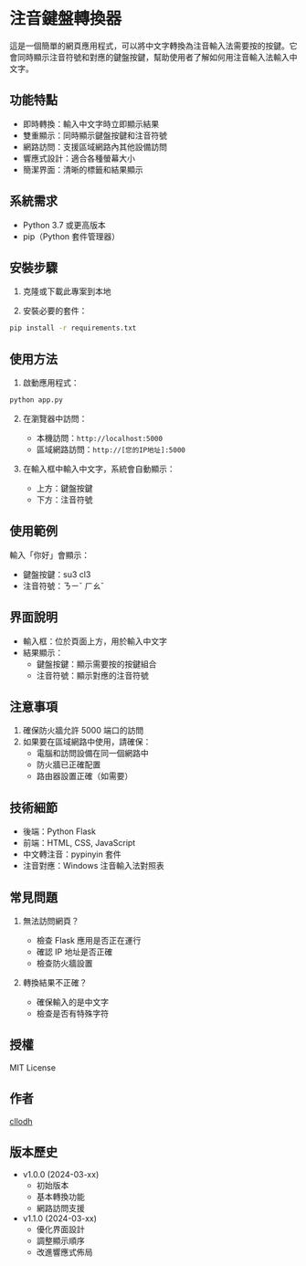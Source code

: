 # 注音鍵盤轉換器

這是一個簡單的網頁應用程式，可以將中文字轉換為注音輸入法需要按的按鍵。它會同時顯示注音符號和對應的鍵盤按鍵，幫助使用者了解如何用注音輸入法輸入中文字。

## 功能特點

- 即時轉換：輸入中文字時立即顯示結果
- 雙重顯示：同時顯示鍵盤按鍵和注音符號
- 網路訪問：支援區域網路內其他設備訪問
- 響應式設計：適合各種螢幕大小
- 簡潔界面：清晰的標籤和結果顯示

## 系統需求

- Python 3.7 或更高版本
- pip（Python 套件管理器）

## 安裝步驟

1. 克隆或下載此專案到本地

2. 安裝必要的套件：
```bash
pip install -r requirements.txt
```

## 使用方法

1. 啟動應用程式：
```bash
python app.py
```

2. 在瀏覽器中訪問：
   - 本機訪問：`http://localhost:5000`
   - 區域網路訪問：`http://[您的IP地址]:5000`

3. 在輸入框中輸入中文字，系統會自動顯示：
   - 上方：鍵盤按鍵
   - 下方：注音符號

## 使用範例

輸入「你好」會顯示：
- 鍵盤按鍵：su3 cl3
- 注音符號：ㄋㄧˇ ㄏㄠˇ

## 界面說明

- 輸入框：位於頁面上方，用於輸入中文字
- 結果顯示：
  - 鍵盤按鍵：顯示需要按的按鍵組合
  - 注音符號：顯示對應的注音符號

## 注意事項

1. 確保防火牆允許 5000 端口的訪問
2. 如果要在區域網路中使用，請確保：
   - 電腦和訪問設備在同一個網路中
   - 防火牆已正確配置
   - 路由器設置正確（如需要）

## 技術細節

- 後端：Python Flask
- 前端：HTML, CSS, JavaScript
- 中文轉注音：pypinyin 套件
- 注音對應：Windows 注音輸入法對照表

## 常見問題

1. 無法訪問網頁？
   - 檢查 Flask 應用是否正在運行
   - 確認 IP 地址是否正確
   - 檢查防火牆設置

2. 轉換結果不正確？
   - 確保輸入的是中文字
   - 檢查是否有特殊字符

## 授權

MIT License

## 作者

[cllodh](https://github.com/Cllodh)

## 版本歷史

- v1.0.0 (2024-03-xx)
  - 初始版本
  - 基本轉換功能
  - 網路訪問支援
- v1.1.0 (2024-03-xx)
  - 優化界面設計
  - 調整顯示順序
  - 改進響應式佈局 